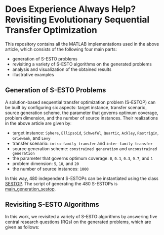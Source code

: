 # Does Experience Always Help? Revisiting Evolutionary Sequential Transfer Optimization

This repository contains all the MATLAB implementations used in the above article, which consists of the following four main parts:

* generation of S-ESTO problems
* revisiting a variety of S-ESTO algorithms on the generated problems
* analysis and visualization of the obtained results
* illustrative examples

## Generation of S-ESTO Problems
A solution-based sequential transfer optimization problem (S-ESTOP) can be built by configuring six aspects: target instance, transfer scenario, source generation scheme, the parameter that governs optimum coverage, problem dimension, and the number of source instances. Their realizations in the above article are given by:

* target instance: `Sphere`, `Ellipsoid`, `Schwefel`, `Quartic`, `Ackley`, `Rastrigin`, `Griewank`, and `Levy`
* transfer scenario: `intra-family transfer` and `inter-family transfer`
* source generation scheme: `constrained generation` and `unconstrained generation`
* the parameter that governs optimum coverage: `0`, `0.1`, `0.3`, `0.7`, and `1`
* problem dimension: `5`, `10`, and `20`
* the number of source instances: `1000`

In this way, 480 independent S-ESTOPs can be instantiated using the class [SESTOP](https://github.com/XmingHsueh/Revisiting-S-ESTOs/blob/main/utils/SESTOP.m). The script of generating the 480 S-ESTOPs is [main_generation_sestop](https://github.com/XmingHsueh/Revisiting-S-ESTOs/blob/main/main_generation_sestop.m).

## Revisiting S-ESTO Algorithms
In this work, we revisited a variety of S-ESTO algorithms by answering five central research questions (RQs) on the generated problems, which are given as follows:
